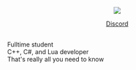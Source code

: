 <p align="center">
  <a>
  <p align="center"><img src="https://discord.c99.nl/widget/theme-3/679057687232774144.png"></p>
    <a href="https://discord.com/users/679057687232774144"><p style="text-align: center;"align="center">Discord</p></a>
  </a><br>
  Fulltime student <br>
  C++, C#, and Lua developer<br>
  That's really all you need to know<br> 
</p>

